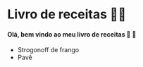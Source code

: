 # Livro de receitas :man_cook:

#### Olá, bem vindo ao meu livro de receitas :wave: :wave:

- Strogonoff de frango
- Pavê